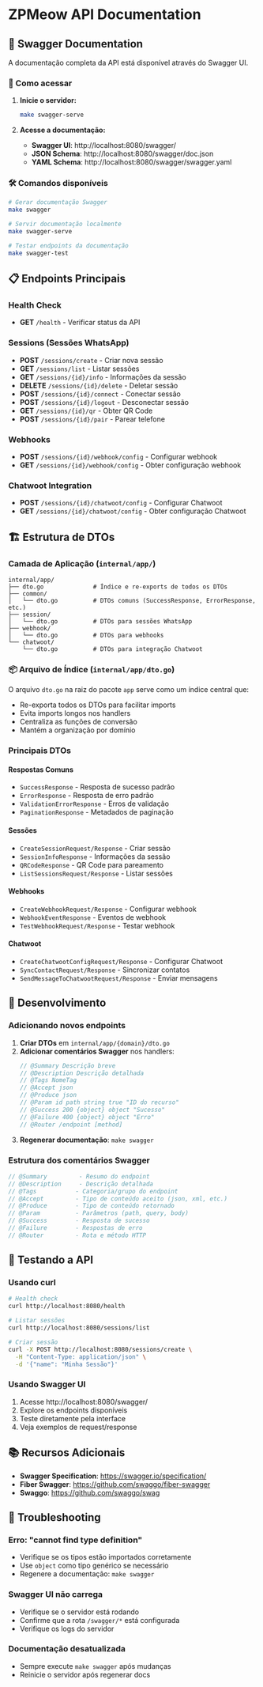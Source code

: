 # ZPMeow API Documentation

## 📖 Swagger Documentation

A documentação completa da API está disponível através do Swagger UI.

### 🚀 Como acessar

1. **Inicie o servidor:**
   ```bash
   make swagger-serve
   ```

2. **Acesse a documentação:**
   - **Swagger UI**: http://localhost:8080/swagger/
   - **JSON Schema**: http://localhost:8080/swagger/doc.json
   - **YAML Schema**: http://localhost:8080/swagger/swagger.yaml

### 🛠️ Comandos disponíveis

```bash
# Gerar documentação Swagger
make swagger

# Servir documentação localmente
make swagger-serve

# Testar endpoints da documentação
make swagger-test
```

## 📋 Endpoints Principais

### Health Check
- **GET** `/health` - Verificar status da API

### Sessions (Sessões WhatsApp)
- **POST** `/sessions/create` - Criar nova sessão
- **GET** `/sessions/list` - Listar sessões
- **GET** `/sessions/{id}/info` - Informações da sessão
- **DELETE** `/sessions/{id}/delete` - Deletar sessão
- **POST** `/sessions/{id}/connect` - Conectar sessão
- **POST** `/sessions/{id}/logout` - Desconectar sessão
- **GET** `/sessions/{id}/qr` - Obter QR Code
- **POST** `/sessions/{id}/pair` - Parear telefone

### Webhooks
- **POST** `/sessions/{id}/webhook/config` - Configurar webhook
- **GET** `/sessions/{id}/webhook/config` - Obter configuração webhook

### Chatwoot Integration
- **POST** `/sessions/{id}/chatwoot/config` - Configurar Chatwoot
- **GET** `/sessions/{id}/chatwoot/config` - Obter configuração Chatwoot

## 🏗️ Estrutura de DTOs

### Camada de Aplicação (`internal/app/`)

```
internal/app/
├── dto.go              # Índice e re-exports de todos os DTOs
├── common/
│   └── dto.go          # DTOs comuns (SuccessResponse, ErrorResponse, etc.)
├── session/
│   └── dto.go          # DTOs para sessões WhatsApp
├── webhook/
│   └── dto.go          # DTOs para webhooks
└── chatwoot/
    └── dto.go          # DTOs para integração Chatwoot
```

### 📦 Arquivo de Índice (`internal/app/dto.go`)

O arquivo `dto.go` na raiz do pacote `app` serve como um índice central que:
- Re-exporta todos os DTOs para facilitar imports
- Evita imports longos nos handlers
- Centraliza as funções de conversão
- Mantém a organização por domínio

### Principais DTOs

#### Respostas Comuns
- `SuccessResponse` - Resposta de sucesso padrão
- `ErrorResponse` - Resposta de erro padrão
- `ValidationErrorResponse` - Erros de validação
- `PaginationResponse` - Metadados de paginação

#### Sessões
- `CreateSessionRequest/Response` - Criar sessão
- `SessionInfoResponse` - Informações da sessão
- `QRCodeResponse` - QR Code para pareamento
- `ListSessionsRequest/Response` - Listar sessões

#### Webhooks
- `CreateWebhookRequest/Response` - Configurar webhook
- `WebhookEventResponse` - Eventos de webhook
- `TestWebhookRequest/Response` - Testar webhook

#### Chatwoot
- `CreateChatwootConfigRequest/Response` - Configurar Chatwoot
- `SyncContactRequest/Response` - Sincronizar contatos
- `SendMessageToChatwootRequest/Response` - Enviar mensagens

## 🔧 Desenvolvimento

### Adicionando novos endpoints

1. **Criar DTOs** em `internal/app/{domain}/dto.go`
2. **Adicionar comentários Swagger** nos handlers:
   ```go
   // @Summary Descrição breve
   // @Description Descrição detalhada
   // @Tags NomeTag
   // @Accept json
   // @Produce json
   // @Param id path string true "ID do recurso"
   // @Success 200 {object} object "Sucesso"
   // @Failure 400 {object} object "Erro"
   // @Router /endpoint [method]
   ```
3. **Regenerar documentação**: `make swagger`

### Estrutura dos comentários Swagger

```go
// @Summary         - Resumo do endpoint
// @Description     - Descrição detalhada
// @Tags           - Categoria/grupo do endpoint
// @Accept         - Tipo de conteúdo aceito (json, xml, etc.)
// @Produce        - Tipo de conteúdo retornado
// @Param          - Parâmetros (path, query, body)
// @Success        - Resposta de sucesso
// @Failure        - Respostas de erro
// @Router         - Rota e método HTTP
```

## 🧪 Testando a API

### Usando curl

```bash
# Health check
curl http://localhost:8080/health

# Listar sessões
curl http://localhost:8080/sessions/list

# Criar sessão
curl -X POST http://localhost:8080/sessions/create \
  -H "Content-Type: application/json" \
  -d '{"name": "Minha Sessão"}'
```

### Usando Swagger UI

1. Acesse http://localhost:8080/swagger/
2. Explore os endpoints disponíveis
3. Teste diretamente pela interface
4. Veja exemplos de request/response

## 📚 Recursos Adicionais

- **Swagger Specification**: https://swagger.io/specification/
- **Fiber Swagger**: https://github.com/swaggo/fiber-swagger
- **Swaggo**: https://github.com/swaggo/swag

## 🐛 Troubleshooting

### Erro: "cannot find type definition"
- Verifique se os tipos estão importados corretamente
- Use `object` como tipo genérico se necessário
- Regenere a documentação: `make swagger`

### Swagger UI não carrega
- Verifique se o servidor está rodando
- Confirme que a rota `/swagger/*` está configurada
- Verifique os logs do servidor

### Documentação desatualizada
- Sempre execute `make swagger` após mudanças
- Reinicie o servidor após regenerar docs
